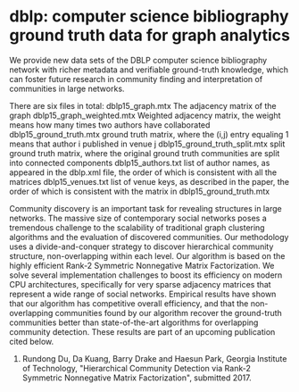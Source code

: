 # dblp: computer science bibliography ground truth data for graph analytics

We provide new data sets of the DBLP computer science bibliography network with richer metadata and verifiable ground-truth knowledge, which can foster future research in community finding and interpretation of communities in large networks.

There are six files in total:
dblp15_graph.mtx The adjacency matrix of the graph
dblp15_graph_weighted.mtx Weighted adjacency matrix, the weight means how many times two authors have collaborated
dblp15_ground_truth.mtx ground truth matrix, where the (i,j) entry equaling 1 means that author i published in venue j
dblp15_ground_truth_split.mtx split ground truth matrix, where the original ground truth communities are split into connected components
dblp15_authors.txt list of author names, as appeared in the dblp.xml file, the order of which is consistent with all the matrices
dblp15_venues.txt list of venue keys, as described in the paper, the order of which is consistent with the matrix in dblp15_ground_truth.mtx

Community discovery is an important task for revealing structures in large networks. The massive size of contemporary social networks poses a tremendous challenge to the scalability of traditional graph clustering algorithms and the evaluation of discovered communities. Our methodology uses a divide-and-conquer strategy to discover hierarchical community structure, non-overlapping within each level. Our algorithm is based on the highly efficient Rank-2 Symmetric Nonnegative Matrix Factorization. We solve several implementation challenges to boost its efficiency on modern CPU architectures, specifically for very sparse adjacency matrices that represent a wide range of social networks. Empirical results have shown that our algorithm has competitive overall efficiency, and that the non-overlapping communities found by our algorithm recover the ground-truth communities better than state-of-the-art algorithms for overlapping community detection. These results are part of an upcoming publication cited below.

1. Rundong Du, Da Kuang, Barry Drake and Haesun Park, Georgia Institute of 
Technology, "Hierarchical Community Detection via Rank-2 Symmetric Nonnegative Matrix Factorization", submitted 2017.
